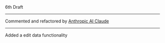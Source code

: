 6th Draft

- - - -

Commented and refactored by [Anthropic AI Claude](https://www.anthropic.com)

- - - -

Added a edit data functionality
